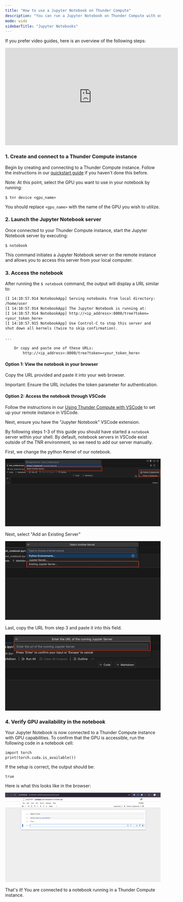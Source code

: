 ```yaml
---
title: "How to use a Jupyter Notebook on Thunder Compute"
description: "You can run a Jupyter Notebook on Thunder Compute with one command. Follow the steps below to try it yourself."
mode: wide
sidebarTitle: "Jupyter Notebooks"
---
```


If you prefer video guides, here is an overview of the following steps:

<iframe width="560" height="315" src="https://www.youtube.com/embed/cXOl4kDreiQ?si=UOVy7ykvrBwnh4GX" title="YouTube video player" frameborder="0" allow="accelerometer; clipboard-write; encrypted-media; gyroscope; picture-in-picture" referrerpolicy="strict-origin-when-cross-origin" allowfullscreen></iframe>

### 1. Create and connect to a Thunder Compute instance

Begin by creating and connecting to a Thunder Compute instance. Follow the instructions in our [quickstart guide](https://docs.thundercompute.com/docs/quickstart) if you haven't done this before.

Note: At this point, select the GPU you want to use in your notebook by running:

`$ tnr device <gpu_name>`

You should replace `<gpu_name>` with the name of the GPU you wish to utilize.

### 2. Launch the Jupyter Notebook server

Once connected to your Thunder Compute instance, start the Jupyter Notebook server by executing:

`$ notebook`

This command initiates a Jupyter Notebook server on the remote instance and allows you to access this server from your local computer.

### 3. Access the notebook 

After running the `$ notebook` command, the output will display a URL similar to:

```
[I 14:10:57.914 NotebookApp] Serving notebooks from local directory: /home/user
[I 14:10:57.914 NotebookApp] The Jupyter Notebook is running at:
[I 14:10:57.914 NotebookApp] http://<ip_address>:8000/tree?token=<your_token_here>
[I 14:10:57.915 NotebookApp] Use Control-C to stop this server and shut down all kernels (twice to skip confirmation).

...

    Or copy and paste one of these URLs:
        http://<ip_address>:8000/tree?token=<your_token_here>
```

#### Option 1: View the notebook in your browser

Copy the URL provided and paste it into your web browser.

Important: Ensure the URL includes the token parameter for authentication.

#### Option 2: Access the notebook through VSCode

Follow the instructions in our [Using Thunder Compute with VSCode](https://docs.thundercompute.com/guides/vscode-integration-for-thunder-compute) to set up your remote instance in VSCode.

Next, ensure you have the "Jupyter Notebook" VSCode extension.

By following steps 1-3 of this guide you should have started a `notebook` server within your shell. By default, notebook servers in VSCode exist outside of the TNR environment, so we need to add our server manually.

First, we change the python Kernel of our notebook.

![Change The Notebook Kernel](/images/Change_The_Notebook_Kernel.png)

Next, select "Add an Existing Server"

![Select Existing Server](/images/Select_Existing_Server.png)

Last, copy the URL from step 3 and paste it into this field.

![Add Server URL](/images/Add_Server_URL.png)

### 4. Verify GPU availability in the notebook

Your Jupyter Notebook is now connected to a Thunder Compute instance with GPU capabilities. To confirm that the GPU is accessible, run the following code in a notebook cell:

```
import torch
print(torch.cuda.is_available())
```

If the setup is correct, the output should be:

```
true
```

Here is what this looks like in the browser:

![Checking for a GPU in a Jupyter Notebook](/images/screenshot_torch_cuda.png)

That's it! You are connected to a notebook running in a Thunder Compute instance.


